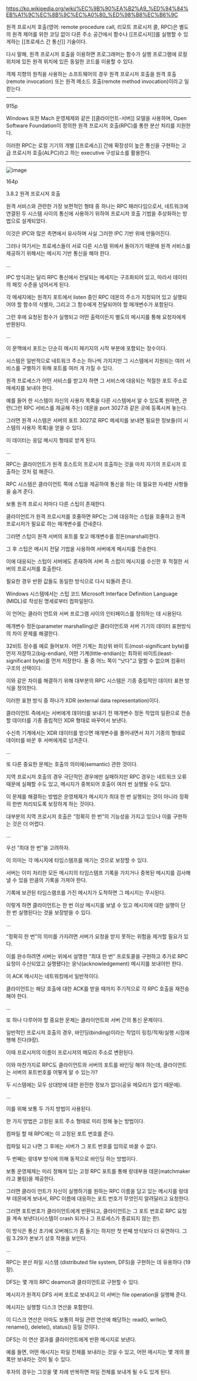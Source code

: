 <https://ko.wikipedia.org/wiki/%EC%9B%90%EA%B2%A9_%ED%94%84%EB%A1%9C%EC%8B%9C%EC%A0%80_%ED%98%B8%EC%B6%9C>

원격 프로시저 호출(영어: remote procedure call, 리모트 프로시저 콜, RPC)은 별도의 원격 제어를 위한 코딩 없이 다른 주소 공간에서 함수나 [[프로시저]]를 실행할 수 있게하는 [[프로세스 간 통신]] 기술이다.

다시 말해, 원격 프로시저 호출을 이용하면 프로그래머는 함수가 실행 프로그램에 로컬 위치에 있든 원격 위치에 있든 동일한 코드를 이용할 수 있다.

객체 지향의 원칙을 사용하는 소프트웨어의 경우 원격 프로시저 호출을 원격 호출(remote invocation) 또는 원격 메소드 호출(remote method invocation)이라고 일컫는다.

---

915p

Windows 또한 Mach 운영체제와 같은 [[클라이언트-서버]] 모델을 사용하며, Open Software Foundation이 정의한 원격 프로시저 호출(RPC)를 통한 분산 처리를 지원한다.

이러한 RPC는 로컬 기기의 개별 [[프로세스]] 간에 확장성이 높은 통신을 구현하는 고급 프로시저 호출(ALPC)라고 하는 executive 구성요소를 활용한다.

---
![image](https://user-images.githubusercontent.com/116250393/212075725-3e6100ab-728d-4ba1-bed4-be635452f232.png)

164p

3.8.2 원격 프로시저 호출

원격 서비스와 관련한 가장 보편적인 형태 중 하나는 RPC 패러다임으로서, 네트워크에 연결된 두 시스템 사이의 통신에 사용하기 위하여 프로시저 호출 기법을 추상화하는 방법으로 설계되었다.

이것은 IPC와 많은 측면에서 유사하며 사실 그러한 IPC 기반 위에 만들어진다.

그러나 여기서는 프로세스들이 서로 다른 시스템 위에서 돌아가기 때문에 원격 서비스를 제공하기 위해서는 메시지 기반 통신을 해야 한다.

...

IPC 방식과는 달리 RPC 통신에서 전달되는 메세지는 구조화되어 있고, 따라서 데이터의 패킷 수준을 넘어서게 된다.

각 메세지에는 원격지 포트에서 listen 중인 RPC 데몬의 주소가 지정되어 있고 실행되어야 할 함수의 식별자, 그리고 그 함수에게 전달되어야 할 매개변수가 포함된다.

그런 후에 요청된 함수가 실행되고 어떤 출력이든지 별도의 메시지를 통해 요청자에게 반환된다.

...

이 문맥에서 포트는 단순히 메시지 패키지의 시작 부분에 포함되는 정수이다.

시스템은 일반적으로 네트워크 주소는 하나씩 가지지만 그 시스템에서 지원되는 여러 서비스를 구별하기 위해 포트를 여러 개 가질 수 있다.

원격 프로세스가 어떤 서비스를 받고자 하면 그 서비스에 대응되는 적절한 포트 주소로 매세지를 보내야 한다.

예를 들어 한 시스템이 자신의 사용자 목록을 다른 시스템에서 알 수 있도록 원하면, 관련(그런 RPC 서비스를 제공해 주는) 데몬을 port 3027과 같은 곳에 등록시켜 놓는다.

그러면 원격 시스템은 서버의 포트 3027로 RPC 메세지를 보내면 필요한 정보들(이 시스템의 사용자 목록)을 얻을 수 있다.

이 데이터는 응답 메시지 형태로 받게 된다.

...

RPC는 클라이언트가 원격 호스트의 프로시저 호출하는 것을 마치 자기의 프로시저 호출하는 것처 럼 해준다. 

RPC 시스템은 클라이언트 쪽에 스팁을 제공하여 통신을 하는 데 필요한 자세한 사항들을 숨겨 준다. 

보통 원격 프로시 저마다 다른 스팁이 존재한다. 

클라이언트가 원격 프로시저를 호줄하면 RPC는 그에 대응하는 스텁을 호줄하고 원격 프로시저가 필요로 하는 매개변수를 건네준다. 

그러면 스텁이 원격 서버의 포트를 찾고 매개변수를 정돈(marshall)한다. 

그 후 스텁은 메시지 전달 기법을 사용하여 서버에게 메시지를 전송한다. 

이에 대응되는 스텁이 서버에도 존재하여 서버 즉 스럽이 메시지를 수신한 후 적절한 서버의 프로시저를 호출한다. 

필요한 경우 반환 값들도 동일한 방식으로 다시 되돌려 준다. 

Windows 시스템에서는 스텁 코드 Microsoft Interface Definition Language (MIDL)로 작성된 명세로부터 컴파일된다. 

이 언어는 클라이 언트와 서버 프로그램 사이의 인터페이스를 정의하는 데 시용된다.

매개변수 정돈(parameter marshalling)은 클라이언트와 서버 기기의 데이터 표현방식의 차이 문제를 해결한다. 

32비트 정수를 예로 들어보자. 어떤 기계는 최상위 바이 트(most-significant byte)를 먼저 저장하고(big-endian), 어떤 기계(little-endian)는 최하위 바이트(least-significant byte)를 먼저 저장한다. 둘 중 어느 쪽이 “낫다”고 말할 수 없으며 컴퓨터 구조의 선택이다. 

이와 같은 차이를 해결하기 위해 대부분의 RPC 시스템은 기종 중립적인 데이터 표현 방식을 정의한다. 

이러한 표현 방식 중 하나가 XDR (external data representation)이다. 

클라이언트 즉에서는 서버에게 데이터를 보내기 전 매개변수 정돈 작업의 일환으로 전송할 데이터를 기종 중립적인 XDR 형태로 바꾸어서 보낸다. 

수신측 기계에서는 XDR 데이터를 받으면 매개변수를 풀어내면서 자기 기종의 형태로 데이터를 바꾼 후 서버에게로 넘겨준다.

...

또 다른 중요한 문제는 호출의 의미에(semantic) 관한 것이다. 

지역 프로시저 호출의 경우 극단적인 경우에만 실패하지만 RPC 경우는 네트워크 오류 때문에 실패할 수도 있고, 메시지가 중복되어 호출이 여러 번 실행될 수도 있다. 

이 문제를 해결하는 방법은 운영체제가 메시지가 최대 한 번 실행되는 것이 아니라 정확히 한번 처리되도록 보장하게 하는 것이다. 

대부분의 지역 프로시저 호출은 “정확히 한 번”의 기능성을 가지고 있으나 이를 구현하는 것은 더 어렵다.

...

우선 “최대 한 번”을 고려하자. 

이 의미는 각 메시지에 타임스템프를 매기는 것으로 보장할 수 있다. 

서버는 이미 처리한 모든 메시지의 타임스템프 기록을 가지거나 중복된 메시지를 검사해 낼 수 있을 만큼의 기록을 가져야 한다. 

기록에 보관된 타임스램프를 가진 메시지가 도착하면 그 메시지는 무시된다. 

이렇게 하면 클라이언트는 한 번 이상 메시지를 보낼 수 있고 메시지에 대한 실행이 단 한 번 실행된다는 것을 보장받을 수 있다.

...

“정확히 한 번”의 의미를 가지려면 서버가 요청을 받지 못하는 위험을 제거할 필요가 있다. 

이를 완수하려면 서버는 위에서 설명한 “최대 한 번” 프로토콜을 구현하고 추가로 RPC 요청이 수신되었고 실행됐다는 응낙(acknowledgement) 메시지를 보내야만 한다. 

이 ACK 메시지는 네트워킹에서 일반적이다.

클라이언트는 해당 호출에 대한 ACK를 받을 때까지 주기적으로 각 RPC 호출을 재전송해야 한다.

...

또 하나 다루어야 할 중요한 문제는 클라이언트와 서버 간의 통신 문제이다. 

일반적인 프로시저 호출의 경우, 바인딩(binding)이라는 작업이 링킹/적재/실행 시점에 행해 진다(9장). 

이때 프로시저의 이름이 프로시저의 메모리 주소로 변환된다. 

이와 마찬가지로 RPC도 클라이언트와 서버의 포트를 바인딩 해야 하는데, 클라이언트는 서버의 포트번호를 어떻게 알 수 있는가? 

두 시스템에는 모두 상대방에 대한 완전한 정보가 없다(공유 메모리가 없기 때문에).

...

이를 위해 보통 두 가지 방법이 사용된다. 

한 가지 방법은 고정된 포트 주소 형태로 미리 정해 놓는 방법이다. 

컴파일 할 때 RPC에는 이 고정된 포트 번호를 준다. 

컴파일 되고 나면 그 후에는 서버가 그 포트 번호를 임의로 바꿀 수 없다. 

두 번째는 랑데부 방식에 의해 동적으로 바인딩 하는 방법이다. 

보통 운영체제는 미리 정해져 있는 고정 RPC 포트를 통해 랑데부용 데몬(matchmaker라고 불림)을 제공한다. 

그러면 클라이 언트가 자신이 실행하기를 원하는 RPC 이름을 담고 있는 메시지를 랑데부 데몬에게 보내서, RPC 이름에 대응하는 포트 번호가 무엇인지 알려달라고 요청한다. 

그러면 포트번호가 클라이언트에게 반환되고, 클라이언트는 그 포트 번호로 RPC 요청을 계속 보낸다(시스템이 crash 되거나 그 프로세스가 종료되지 않는 한). 

이 방식은 통신 초기에 오버헤드가 좀 들기는 하지만 첫 번째 방식보다 더 유연하다. 그림 3.29가 본보기 상호 작용을 보인다.

...

RPC는 분산 파일 시스템 (distributed file system, DFS)을 구현하는 데 유용하다 (19장). 

DFS는 몇 개의 RPC deamon과 클라이언트로 구현할 수 있다. 

메시지가 원격지 DFS 서버 포트로 보내지고 이 서버는 file operation을 실행해 준다. 

메시지는 실행할 디스크 연산을 포함한다. 

이 디스크 연산은 아마도 보통의 파일 관련 연산에 해당하는 readO, writeO, rename(), delete(), status() 등일 것이다. 

DFS는 이 연산 결과를 클라이언트에게 반환 메시지로 보낸다. 

예를 들면, 어떤 메시지는 파일 전체를 보내라는 것일 수 있고, 어떤 메시지는 몇 개의 블록만 보내라는 것이 될 수 있다. 

후자의 경우는 그것을 몇 차례 반복하면 파일 전체를 보내게 될 수도 있게 된다.